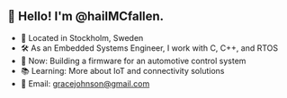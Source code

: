 ## 👋 Hello! I'm @hailMCfallen.

- 📍 Located in Stockholm, Sweden
- 🛠️ As an Embedded Systems Engineer, I work with C, C++, and RTOS
- 🔨 Now: Building a firmware for an automotive control system
- 📚 Learning: More about IoT and connectivity solutions
- 📧 Email: gracejohnson@gmail.com
